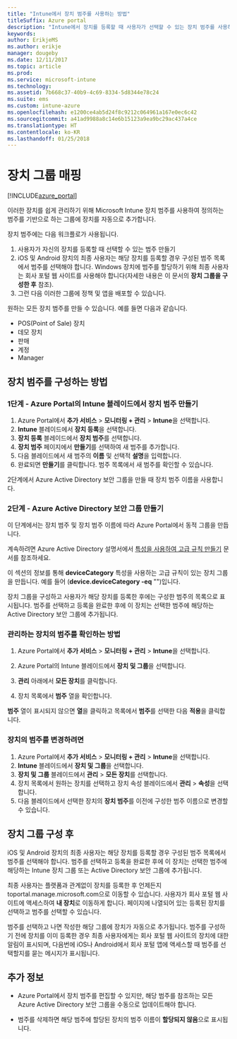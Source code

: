 ```yaml
---
title: "Intune에서 장치 범주를 사용하는 방법"
titleSuffix: Azure portal
description: "Intune에서 장치를 등록할 때 사용자가 선택할 수 있는 장치 범주를 사용하는 방법을 알아봅니다.\""
keywords: 
author: ErikjeMS
ms.author: erikje
manager: dougeby
ms.date: 12/11/2017
ms.topic: article
ms.prod: 
ms.service: microsoft-intune
ms.technology: 
ms.assetid: 7b668c37-40b9-4c69-8334-5d8344e78c24
ms.suite: ems
ms.custom: intune-azure
ms.openlocfilehash: e1200ce4ab5d24f8c9212c064961a167e0ec6c42
ms.sourcegitcommit: a41ad9988a8c14e6b15123a9ea9bc29ac437a4ce
ms.translationtype: HT
ms.contentlocale: ko-KR
ms.lasthandoff: 01/25/2018
---
```

# <a name="map-device-groups"></a>장치 그룹 매핑

[!INCLUDE[azure_portal](./includes/azure_portal.md)]

이러한 장치를 쉽게 관리하기 위해 Microsoft Intune 장치 범주를 사용하여 정의하는 범주를 기반으로 하는 그룹에 장치를 자동으로 추가합니다.

장치 범주에는 다음 워크플로가 사용됩니다.
1. 사용자가 자신의 장치를 등록할 때 선택할 수 있는 범주 만들기
2. iOS 및 Android 장치의 최종 사용자는 해당 장치를 등록할 경우 구성된 범주 목록에서 범주를 선택해야 합니다. Windows 장치에 범주를 할당하기 위해 최종 사용자는 회사 포털 웹 사이트를 사용해야 합니다(자세한 내용은 이 문서의 **장치 그룹을 구성한 후** 참조).
3. 그런 다음 이러한 그룹에 정책 및 앱을 배포할 수 있습니다.

원하는 모든 장치 범주를 만들 수 있습니다. 예를 들면 다음과 같습니다.
- POS(Point of Sale) 장치
- 데모 장치
- 판매
- 계정
- Manager

## <a name="how-to-configure-device-categories"></a>장치 범주를 구성하는 방법

### <a name="step-1---create-device-categories-in-the-intune-blade-of-the-azure-portal"></a>1단계 - Azure Portal의 Intune 블레이드에서 장치 범주 만들기
1. Azure Portal에서 **추가 서비스** > **모니터링 + 관리** > **Intune**을 선택합니다.
3. **Intune** 블레이드에서 **장치 등록**을 선택합니다.
3. **장치 등록** 블레이드에서 **장치 범주**를 선택합니다.
4. **장치 범주** 페이지에서 **만들기**를 선택하여 새 범주를 추가합니다.
5. 다음 블레이드에서 새 범주의 **이름** 및 선택적 **설명**을 입력합니다.
6. 완료되면 **만들기**를 클릭합니다. 범주 목록에서 새 범주를 확인할 수 있습니다.

2단계에서 Azure Active Directory 보안 그룹을 만들 때 장치 범주 이름을 사용합니다.

### <a name="step-2---create-azure-active-directory-security-groups"></a>2단계 - Azure Active Directory 보안 그룹 만들기
이 단계에서는 장치 범주 및 장치 범주 이름에 따라 Azure Portal에서 동적 그룹을 만듭니다.

계속하려면 Azure Active Directory 설명서에서 [특성을 사용하여 고급 규칙 만들기](https://azure.microsoft.com/documentation/articles/active-directory-accessmanagement-groups-with-advanced-rules/#using-attributes-to-create-rules-for-device-objects) 문서를 참조하세요.

이 섹션의 정보를 통해 **deviceCategory** 특성을 사용하는 고급 규칙이 있는 장치 그룹을 만듭니다. 예를 들어 (**device.deviceCategory -eq** "*<the device category name you got from the Azure portal>*")입니다.

장치 그룹을 구성하고 사용자가 해당 장치를 등록한 후에는 구성한 범주의 목록으로 표시됩니다. 범주를 선택하고 등록을 완료한 후에 이 장치는 선택한 범주에 해당하는 Active Directory 보안 그룹에 추가됩니다.

### <a name="how-to-view-the-categories-of-devices-you-manage"></a>관리하는 장치의 범주를 확인하는 방법

1.  Azure Portal에서 **추가 서비스** > **모니터링 + 관리** > **Intune**을 선택합니다.

2. Azure Portal의 Intune 블레이드에서 **장치 및 그룹**을 선택합니다.

3.  **관리** 아래에서 **모든 장치**를 클릭합니다.

4.  장치 목록에서 **범주** 열을 확인합니다.

**범주** 열이 표시되지 않으면 **열**을 클릭하고 목록에서 **범주**를 선택한 다음 **적용**을 클릭합니다.

### <a name="to-change-the-category-of-a-device"></a>장치의 범주를 변경하려면

1. Azure Portal에서 **추가 서비스** > **모니터링 + 관리** > **Intune**을 선택합니다.
3. **Intune** 블레이드에서 **장치 및 그룹**을 선택합니다.
4. **장치 및 그룹** 블레이드에서 **관리** > **모든 장치**를 선택합니다.
5. 장치 목록에서 원하는 장치를 선택하고 장치 속성 블레이드에서 **관리** > **속성**을 선택합니다.
6. 다음 블레이드에서 선택한 장치의 **장치 범주**를 이전에 구성한 범주 이름으로 변경할 수 있습니다.

## <a name="after-you-configure-device-groups"></a>장치 그룹 구성 후

iOS 및 Android 장치의 최종 사용자는 해당 장치를 등록할 경우 구성된 범주 목록에서 범주를 선택해야 합니다. 범주를 선택하고 등록을 완료한 후에 이 장치는 선택한 범주에 해당하는 Intune 장치 그룹 또는 Active Directory 보안 그룹에 추가됩니다.

최종 사용자는 플랫폼과 관계없이 장치를 등록한 후 언제든지 toportal.manage.microsoft.com으로 이동할 수 있습니다. 사용자가 회사 포털 웹 사이트에 액세스하여 **내 장치**로 이동하게 합니다. 페이지에 나열되어 있는 등록된 장치를 선택하고 범주를 선택할 수 있습니다.

범주를 선택하고 나면 작성한 해당 그룹에 장치가 자동으로 추가됩니다. 범주를 구성하기 전에 장치를 이미 등록한 경우 최종 사용자에게는 회사 포털 웹 사이트의 장치에 대한 알림이 표시되며, 다음번에 iOS나 Android에서 회사 포털 앱에 액세스할 때 범주를 선택할지를 묻는 메시지가 표시됩니다.

## <a name="further-information"></a>추가 정보
- Azure Portal에서 장치 범주를 편집할 수 있지만, 해당 범주를 참조하는 모든 Azure Active Directory 보안 그룹을 수동으로 업데이트해야 합니다.

- 범주를 삭제하면 해당 범주에 할당된 장치의 범주 이름이 **할당되지 않음**으로 표시됩니다.
